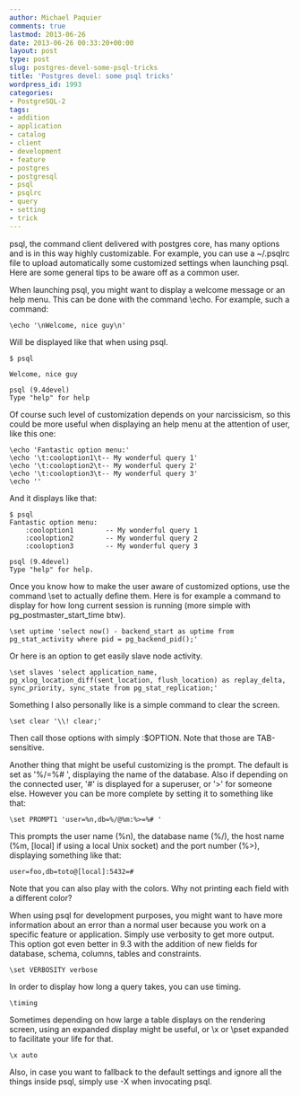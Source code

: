 ```yaml
---
author: Michael Paquier
comments: true
lastmod: 2013-06-26
date: 2013-06-26 00:33:20+00:00
layout: post
type: post
slug: postgres-devel-some-psql-tricks
title: 'Postgres devel: some psql tricks'
wordpress_id: 1993
categories:
- PostgreSQL-2
tags:
- addition
- application
- catalog
- client
- development
- feature
- postgres
- postgresql
- psql
- psqlrc
- query
- setting
- trick
---
```


psql, the command client delivered with postgres core, has many options and is in this way highly customizable. For example, you can use a ~/.psqlrc file to upload automatically some customized settings when launching psql. Here are some general tips to be aware off as a common user.

When launching psql, you might want to display a welcome message or an help menu. This can be done with the command \echo. For example, such a command:

    \echo '\nWelcome, nice guy\n'

Will be displayed like that when using psql.

    $ psql
    
    Welcome, nice guy
    
    psql (9.4devel)
    Type "help" for help

Of course such level of customization depends on your narcissicism, so this could be more useful when displaying an help menu at the attention of user, like this one:

    \echo 'Fantastic option menu:'
    \echo '\t:cooloption1\t-- My wonderful query 1'
    \echo '\t:cooloption2\t-- My wonderful query 2'
    \echo '\t:cooloption3\t-- My wonderful query 3'
    \echo ''

And it displays like that:

    $ psql
    Fantastic option menu:
        :cooloption1        -- My wonderful query 1
        :cooloption2        -- My wonderful query 2
        :cooloption3        -- My wonderful query 3
    
    psql (9.4devel)
    Type "help" for help.

Once you know how to make the user aware of customized options, use the command \set to actually define them. Here is for example a command to display for how long current session is running (more simple with pg\_postmaster\_start\_time btw).

    \set uptime 'select now() - backend_start as uptime from pg_stat_activity where pid = pg_backend_pid();'

Or here is an option to get easily slave node activity.

    \set slaves 'select application_name, pg_xlog_location_diff(sent_location, flush_location) as replay_delta, sync_priority, sync_state from pg_stat_replication;'

Something I also personally like is a simple command to clear the screen.

    \set clear '\\! clear;'

Then call those options with simply :$OPTION. Note that those are TAB-sensitive.

Another thing that might be useful customizing is the prompt. The default is set as '%/=%# ', displaying the name of the database. Also if depending on the connected user, '#' is displayed for a superuser, or '>' for someone else. However you can be more complete by setting it to something like that:

    \set PROMPT1 'user=%n,db=%/@%m:%>=%# '

This prompts the user name (%n), the database name (%/), the host name (%m, [local] if using a local Unix socket) and the port number (%>), displaying something like that:

    user=foo,db=toto@[local]:5432=#

Note that you can also play with the colors. Why not printing each field with a different color?

When using psql for development purposes, you might want to have more information about an error than a normal user because you work on a specific feature or application. Simply use verbosity to get more output. This option got even better in 9.3 with the addition of new fields for database, schema, columns, tables and constraints.

    \set VERBOSITY verbose

In order to display how long a query takes, you can use timing.

    \timing

Sometimes depending on how large a table displays on the rendering screen, using an expanded display might be useful, or \x or \pset expanded to facilitate your life for that.

    \x auto

Also, in case you want to fallback to the default settings and ignore all the things inside psql, simply use -X when invocating psql.
